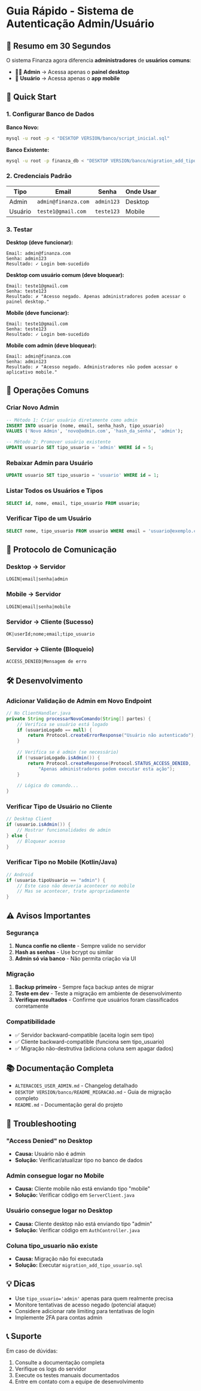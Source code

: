 # Guia Rápido - Sistema de Autenticação Admin/Usuário

## 🎯 Resumo em 30 Segundos

O sistema Finanza agora diferencia **administradores** de **usuários comuns**:

- 👨‍💼 **Admin** → Acessa apenas o **painel desktop**
- 👤 **Usuário** → Acessa apenas o **app mobile**

## 🚀 Quick Start

### 1. Configurar Banco de Dados

**Banco Novo:**
```bash
mysql -u root -p < "DESKTOP VERSION/banco/script_inicial.sql"
```

**Banco Existente:**
```bash
mysql -u root -p finanza_db < "DESKTOP VERSION/banco/migration_add_tipo_usuario.sql"
```

### 2. Credenciais Padrão

| Tipo | Email | Senha | Onde Usar |
|------|-------|-------|-----------|
| Admin | `admin@finanza.com` | `admin123` | Desktop |
| Usuário | `teste1@gmail.com` | `teste123` | Mobile |

### 3. Testar

**Desktop (deve funcionar):**
```
Email: admin@finanza.com
Senha: admin123
Resultado: ✓ Login bem-sucedido
```

**Desktop com usuário comum (deve bloquear):**
```
Email: teste1@gmail.com
Senha: teste123
Resultado: ✗ "Acesso negado. Apenas administradores podem acessar o painel desktop."
```

**Mobile (deve funcionar):**
```
Email: teste1@gmail.com
Senha: teste123
Resultado: ✓ Login bem-sucedido
```

**Mobile com admin (deve bloquear):**
```
Email: admin@finanza.com
Senha: admin123
Resultado: ✗ "Acesso negado. Administradores não podem acessar o aplicativo mobile."
```

## 🔧 Operações Comuns

### Criar Novo Admin

```sql
-- Método 1: Criar usuário diretamente como admin
INSERT INTO usuario (nome, email, senha_hash, tipo_usuario) 
VALUES ('Novo Admin', 'novo@admin.com', 'hash_da_senha', 'admin');

-- Método 2: Promover usuário existente
UPDATE usuario SET tipo_usuario = 'admin' WHERE id = 5;
```

### Rebaixar Admin para Usuário

```sql
UPDATE usuario SET tipo_usuario = 'usuario' WHERE id = 1;
```

### Listar Todos os Usuários e Tipos

```sql
SELECT id, nome, email, tipo_usuario FROM usuario;
```

### Verificar Tipo de um Usuário

```sql
SELECT nome, tipo_usuario FROM usuario WHERE email = 'usuario@exemplo.com';
```

## 📝 Protocolo de Comunicação

### Desktop → Servidor
```
LOGIN|email|senha|admin
```

### Mobile → Servidor
```
LOGIN|email|senha|mobile
```

### Servidor → Cliente (Sucesso)
```
OK|userId;nome;email;tipo_usuario
```

### Servidor → Cliente (Bloqueio)
```
ACCESS_DENIED|Mensagem de erro
```

## 🛠️ Desenvolvimento

### Adicionar Validação de Admin em Novo Endpoint

```java
// No ClientHandler.java
private String processarNovoComando(String[] partes) {
    // Verifica se usuário está logado
    if (usuarioLogado == null) {
        return Protocol.createErrorResponse("Usuário não autenticado");
    }
    
    // Verifica se é admin (se necessário)
    if (!usuarioLogado.isAdmin()) {
        return Protocol.createResponse(Protocol.STATUS_ACCESS_DENIED, 
            "Apenas administradores podem executar esta ação");
    }
    
    // Lógica do comando...
}
```

### Verificar Tipo de Usuário no Cliente

```java
// Desktop Client
if (usuario.isAdmin()) {
    // Mostrar funcionalidades de admin
} else {
    // Bloquear acesso
}
```

### Verificar Tipo no Mobile (Kotlin/Java)

```kotlin
// Android
if (usuario.tipoUsuario == "admin") {
    // Este caso não deveria acontecer no mobile
    // Mas se acontecer, trate apropriadamente
}
```

## ⚠️ Avisos Importantes

### Segurança

1. **Nunca confie no cliente** - Sempre valide no servidor
2. **Hash as senhas** - Use bcrypt ou similar
3. **Admin só via banco** - Não permita criação via UI

### Migração

1. **Backup primeiro** - Sempre faça backup antes de migrar
2. **Teste em dev** - Teste a migração em ambiente de desenvolvimento
3. **Verifique resultados** - Confirme que usuários foram classificados corretamente

### Compatibilidade

- ✅ Servidor backward-compatible (aceita login sem tipo)
- ✅ Cliente backward-compatible (funciona sem tipo_usuario)
- ✅ Migração não-destrutiva (adiciona coluna sem apagar dados)

## 📚 Documentação Completa

- `ALTERACOES_USER_ADMIN.md` - Changelog detalhado
- `DESKTOP VERSION/banco/README_MIGRACAO.md` - Guia de migração completo
- `README.md` - Documentação geral do projeto

## 🐛 Troubleshooting

### "Access Denied" no Desktop
- **Causa:** Usuário não é admin
- **Solução:** Verificar/atualizar tipo no banco de dados

### Admin consegue logar no Mobile
- **Causa:** Cliente mobile não está enviando tipo "mobile"
- **Solução:** Verificar código em `ServerClient.java`

### Usuário consegue logar no Desktop
- **Causa:** Cliente desktop não está enviando tipo "admin"
- **Solução:** Verificar código em `AuthController.java`

### Coluna tipo_usuario não existe
- **Causa:** Migração não foi executada
- **Solução:** Executar `migration_add_tipo_usuario.sql`

## 💡 Dicas

- Use `tipo_usuario='admin'` apenas para quem realmente precisa
- Monitore tentativas de acesso negado (potencial ataque)
- Considere adicionar rate limiting para tentativas de login
- Implemente 2FA para contas admin

## 📞 Suporte

Em caso de dúvidas:
1. Consulte a documentação completa
2. Verifique os logs do servidor
3. Execute os testes manuais documentados
4. Entre em contato com a equipe de desenvolvimento

